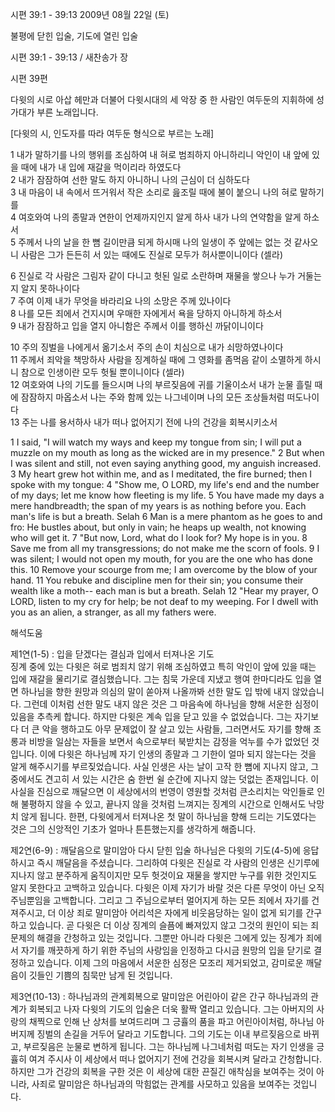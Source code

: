 시편 39:1 - 39:13 
2009년 08월 22일 (토)

불평에 닫힌 입술, 기도에 열린 입술



시편 39:1 - 39:13 / 새찬송가  장


시편 39편 

다윗의 시로 아삽 헤만과 더불어 다윗시대의 세 악장 중 한 사람인 여두둔의 지휘하에 성가대가 부른 노래입니다.  

[다윗의 시, 인도자를 따라 여두둔 형식으로 부르는 노래]

1 내가 말하기를 나의 행위를 조심하여 내 혀로 범죄하지 아니하리니 
악인이 내 앞에 있을 때에 내가 내 입에 재갈을 먹이리라 하였도다  
2 내가 잠잠하여 선한 말도 하지 아니하니 나의 근심이 더 심하도다  
3 내 마음이 내 속에서 뜨거워서 작은 소리로 읊조릴 때에 불이 붙으니 나의 혀로 말하기를  
4 여호와여 나의 종말과 연한이 언제까지인지 알게 하사 내가 나의 연약함을 알게 하소서  
5 주께서 나의 날을 한 뼘 길이만큼 되게 하시매 나의 일생이 주 앞에는 없는 것 같사오니 사람은 그가 든든히 서 있는 때에도 진실로 모두가 허사뿐이니이다 (셀라)  

6 진실로 각 사람은 그림자 같이 다니고 헛된 일로 소란하며 
재물을 쌓으나 누가 거둘는지 알지 못하나이다  
7 주여 이제 내가 무엇을 바라리요 나의 소망은 주께 있나이다  
8 나를 모든 죄에서 건지시며 우매한 자에게서 욕을 당하지 아니하게 하소서  
9 내가 잠잠하고 입을 열지 아니함은 주께서 이를 행하신 까닭이니이다  

10 주의 징벌을 나에게서 옮기소서 주의 손이 치심으로 내가 쇠망하였나이다  
11 주께서 죄악을 책망하사 사람을 징계하실 때에 그 영화를 좀먹음 같이 소멸하게 하시니 참으로 인생이란 모두 헛될 뿐이니이다 (셀라)  
12 여호와여 나의 기도를 들으시며 나의 부르짖음에 귀를 기울이소서 내가 눈물 흘릴 때에 잠잠하지 마옵소서 나는 주와 함께 있는 나그네이며 나의 모든 조상들처럼 떠도나이다  
13 주는 나를 용서하사 내가 떠나 없어지기 전에 나의 건강을 회복시키소서 

1 I said, "I will watch my ways and keep my tongue from sin; I will put a muzzle on my mouth as long as the wicked are in my presence." 2 But when I was silent and still, not even saying anything good, my anguish increased. 3 My heart grew hot within me, and as I meditated, the fire burned; then I spoke with my tongue: 4 "Show me, O LORD, my life's end and the number of my days; let me know how fleeting is my life. 
5 You have made my days a mere handbreadth; the span of my years is as nothing before you. Each man's life is but a breath. Selah 6 Man is a mere phantom as he goes to and fro: He bustles about, but only in vain; he heaps up wealth, not knowing who will get it. 7 "But now, Lord, what do I look for? My hope is in you. 8 Save me from all my transgressions; do not make me the scorn of fools. 9 I was silent; I would not open my mouth, for you are the one who has done this. 10 Remove your scourge from me; I am overcome by the blow of your hand. 11 You rebuke and discipline men for their sin; you consume their wealth like a moth-- each man is but a breath. Selah 12 "Hear my prayer, O LORD, listen to my cry for help; be not deaf to my weeping. For I dwell with you as an alien, a stranger, as all my fathers were.

해석도움





제1연(1-5) : 입을 닫겠다는 결심과 입에서 터져나온 기도  
징계 중에 있는 다윗은 혀로 범죄치 않기 위해 조심하였고 특히 악인이 앞에 있을 때는 입에 재갈을 물리기로 결심했습니다. 그는 침묵 가운데 지냈고 행여 한마디라도 입을 열면 하나님을 향한 원망과 의심의 말이 쏟아져 나올까봐 선한 말도 입 밖에 내지 않았습니다. 그런데 이처럼 선한 말도 내지 않은 것은 그 마음속에 하나님을 향해 서운한 심정이 있음을 추측케 합니다. 하지만 다윗은 계속 입을 닫고 있을 수 없었습니다. 그는 자기보다 더 큰 악을 행하고도 아무 문제없이 잘 살고 있는 사람들, 그러면서도 자기를 향해 조롱과 비방을 일삼는 자들을 보면서 속으로부터 북받치는 감정을 억누를 수가 없었던 것입니다. 이에 다윗은 하나님께 자기 인생의 종말과 그 기한이 얼마 되지 않는다는 것을 알게 해주시기를 부르짖었습니다. 사실 인생은 사는 날이 고작 한 뼘에 지나지 않고, 그 중에서도 견고히 서 있는 시간은 숨 한번 쉴 순간에 지나지 않는 덧없는 존재입니다. 이 사실을 진심으로 깨달으면 이 세상에서의 번영이 영원할 것처럼 큰소리치는 악인들로 인해 불평하지 않을 수 있고, 끝나지 않을 것처럼 느껴지는 징계의 시간으로 인해서도 낙망치 않게 됩니다. 한편, 다윗에게서 터져나온 첫 말이 하나님을 향해 드리는 기도였다는 것은 그의 신앙적인 기초가 얼마나 튼튼했는지를 생각하게 해줍니다.  

제2연(6-9) : 깨달음으로 말미암아 다시 닫힌 입술 
하나님은 다윗의 기도(4-5)에 응답하시고 즉시 깨달음을 주셨습니다. 그리하여 다윗은 진실로 각 사람의 인생은 신기루에 지나지 않고 분주하게 움직이지만 모두 헛것이요 재물을 쌓지만 누구를 위한 것인지도 알지 못한다고 고백하고 있습니다. 다윗은 이제 자기가 바랄 것은 다른 무엇이 아닌 오직 주님뿐임을 고백합니다. 그리고 그 주님으로부터 멀어지게 하는 모든 죄에서 자기를 건져주시고, 더 이상 죄로 말미암아 어리석은 자에게 비웃음당하는 일이 없게 되기를 간구하고 있습니다. 곧 다윗은 더 이상 징계의 슬픔에 빠져있지 않고 그것의 원인이 되는 죄 문제의 해결을 간청하고 있는 것입니다. 그뿐만 아니라 다윗은 그에게 있는 징계가 죄에서 자기를 깨끗하게 하기 위한 주님의 사랑임을 인정하고 다시금 원망의 입을 닫기로 결정하고 있습니다. 이제 그의 마음에서 서운한 심정은 모조리 제거되었고, 감미로운 깨달음이 깃들인 기쁨의 침묵만 남게 된 것입니다.  

제3연(10-13) : 하나님과의 관계회복으로 말미암은 어린아이 같은 간구 
하나님과의 관계가 회복되고 나자 다윗의 기도의 입술은 더욱 활짝 열리고 있습니다. 그는 아버지의 사랑의 채찍으로 인해 난 상처를 보여드리며 그 긍휼의 품을 파고 어린아이처럼, 하나님 아버지께 징벌의 손길을 거두어 달라고 기도합니다. 그의 기도는 이내 부르짖음으로 바뀌고, 부르짖음은 눈물로 변하게 됩니다. 그는 하나님께 나그네처럼 떠도는 자기 인생을 긍휼히 여겨 주시사 이 세상에서 떠나 없어지기 전에 건강을 회복시켜 달라고 간청합니다. 하지만 그가 건강의 회복을 구한 것은 이 세상에 대한 끈질긴 애착심을 보여주는 것이 아니라, 사죄로 말미암은 하나님과의 막힘없는 관계를 사모하고 있음을 보여주는 것입니다.